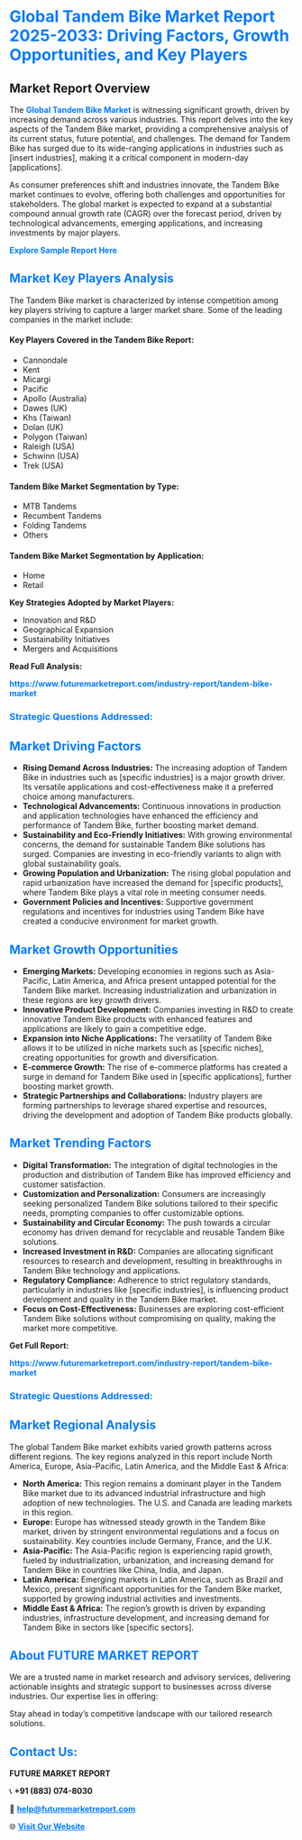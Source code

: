 <h1 style="color: #007BFF;">Global Tandem Bike Market Report 2025-2033: Driving Factors, Growth Opportunities, and Key Players</h1>

<section id="overview">
<h2>Market Report Overview</h2>
<p>The <a href="https://www.futuremarketreport.com/industry-report/tandem-bike-market" style="color: #007BFF; text-decoration: none;"><strong>Global Tandem Bike Market</strong></a> is witnessing significant growth, driven by increasing demand across various industries. This report delves into the key aspects of the Tandem Bike market, providing a comprehensive analysis of its current status, future potential, and challenges. The demand for Tandem Bike has surged due to its wide-ranging applications in industries such as [insert industries], making it a critical component in modern-day [applications].</p>
<p>As consumer preferences shift and industries innovate, the Tandem Bike market continues to evolve, offering both challenges and opportunities for stakeholders. The global market is expected to expand at a substantial compound annual growth rate (CAGR) over the forecast period, driven by technological advancements, emerging applications, and increasing investments by major players.</p>
</section>

<section id="overview">
<p><a href="https://www.futuremarketreport.com/request-sample/reportId=83711" style="color: #007BFF; text-decoration: none;"><strong>Explore Sample Report Here</strong></a></p>
</section>

<section id="key-players">
<h2 style="color: #007BFF;">Market Key Players Analysis</h2>
<p>The Tandem Bike market is characterized by intense competition among key players striving to capture a larger market share. Some of the leading companies in the market include:</p>
<h4>Key Players Covered in the Tandem Bike Report:</h4>
<ul><li>Cannondale</li><li>Kent</li><li>Micargi</li><li>Pacific</li><li>Apollo (Australia)</li><li>Dawes (UK)</li><li>Khs (Taiwan)</li><li>Dolan (UK)</li><li>Polygon (Taiwan)</li><li>Raleigh (USA)</li><li>Schwinn (USA)</li><li>Trek (USA)</li></ul>
<h4>Tandem Bike Market Segmentation by Type:</h4>
<ul><li>MTB Tandems</li><li>Recumbent Tandems</li><li>Folding Tandems</li><li>Others</li></ul>

<h4>Tandem Bike Market Segmentation by Application:</h4>
<ul><li>Home</li><li>Retail</li></ul>
<p><strong>Key Strategies Adopted by Market Players:</strong></p>
<ul>
<li>Innovation and R&D</li>
<li>Geographical Expansion</li>
<li>Sustainability Initiatives</li>
<li>Mergers and Acquisitions</li>
</ul>
</section>

<section>
<p><strong>Read Full Analysis: </strong></p><a href="https://www.futuremarketreport.com/industry-report/tandem-bike-market" style="color: #007BFF; text-decoration: none;"><strong>https://www.futuremarketreport.com/industry-report/tandem-bike-market</strong></a>
<h3 style="color: #007BFF;">Strategic Questions Addressed:</h3>
</section>

<section id="driving-factors">
<h2 style="color: #007BFF;">Market Driving Factors</h2>
<ul>
<li><strong>Rising Demand Across Industries:</strong> The increasing adoption of Tandem Bike in industries such as [specific industries] is a major growth driver. Its versatile applications and cost-effectiveness make it a preferred choice among manufacturers.</li>
<li><strong>Technological Advancements:</strong> Continuous innovations in production and application technologies have enhanced the efficiency and performance of Tandem Bike, further boosting market demand.</li>
<li><strong>Sustainability and Eco-Friendly Initiatives:</strong> With growing environmental concerns, the demand for sustainable Tandem Bike solutions has surged. Companies are investing in eco-friendly variants to align with global sustainability goals.</li>
<li><strong>Growing Population and Urbanization:</strong> The rising global population and rapid urbanization have increased the demand for [specific products], where Tandem Bike plays a vital role in meeting consumer needs.</li>
<li><strong>Government Policies and Incentives:</strong> Supportive government regulations and incentives for industries using Tandem Bike have created a conducive environment for market growth.</li>
</ul>
</section>

<section id="growth-opportunities">
<h2 style="color: #007BFF;">Market Growth Opportunities</h2>
<ul>
<li><strong>Emerging Markets:</strong> Developing economies in regions such as Asia-Pacific, Latin America, and Africa present untapped potential for the Tandem Bike market. Increasing industrialization and urbanization in these regions are key growth drivers.</li>
<li><strong>Innovative Product Development:</strong> Companies investing in R&D to create innovative Tandem Bike products with enhanced features and applications are likely to gain a competitive edge.</li>
<li><strong>Expansion into Niche Applications:</strong> The versatility of Tandem Bike allows it to be utilized in niche markets such as [specific niches], creating opportunities for growth and diversification.</li>
<li><strong>E-commerce Growth:</strong> The rise of e-commerce platforms has created a surge in demand for Tandem Bike used in [specific applications], further boosting market growth.</li>
<li><strong>Strategic Partnerships and Collaborations:</strong> Industry players are forming partnerships to leverage shared expertise and resources, driving the development and adoption of Tandem Bike products globally.</li>
</ul>
</section>

<section id="trending-factors">
<h2 style="color: #007BFF;">Market Trending Factors</h2>
<ul>
<li><strong>Digital Transformation:</strong> The integration of digital technologies in the production and distribution of Tandem Bike has improved efficiency and customer satisfaction.</li>
<li><strong>Customization and Personalization:</strong> Consumers are increasingly seeking personalized Tandem Bike solutions tailored to their specific needs, prompting companies to offer customizable options.</li>
<li><strong>Sustainability and Circular Economy:</strong> The push towards a circular economy has driven demand for recyclable and reusable Tandem Bike solutions.</li>
<li><strong>Increased Investment in R&D:</strong> Companies are allocating significant resources to research and development, resulting in breakthroughs in Tandem Bike technology and applications.</li>
<li><strong>Regulatory Compliance:</strong> Adherence to strict regulatory standards, particularly in industries like [specific industries], is influencing product development and quality in the Tandem Bike market.</li>
<li><strong>Focus on Cost-Effectiveness:</strong> Businesses are exploring cost-efficient Tandem Bike solutions without compromising on quality, making the market more competitive.</li>
</ul>
</section>

<section>
<p><strong>Get Full Report: </strong></p><a href="https://www.futuremarketreport.com/industry-report/tandem-bike-market" style="color: #007BFF; text-decoration: none;"><strong>https://www.futuremarketreport.com/industry-report/tandem-bike-market</strong></a>
<h3 style="color: #007BFF;">Strategic Questions Addressed:</h3>
</section>


<section id="regional-analysis">
<h2 style="color: #007BFF;">Market Regional Analysis</h2>
<p>The global Tandem Bike market exhibits varied growth patterns across different regions. The key regions analyzed in this report include North America, Europe, Asia-Pacific, Latin America, and the Middle East & Africa:</p>
<ul>
<li><strong>North America:</strong> This region remains a dominant player in the Tandem Bike market due to its advanced industrial infrastructure and high adoption of new technologies. The U.S. and Canada are leading markets in this region.</li>
<li><strong>Europe:</strong> Europe has witnessed steady growth in the Tandem Bike market, driven by stringent environmental regulations and a focus on sustainability. Key countries include Germany, France, and the U.K.</li>
<li><strong>Asia-Pacific:</strong> The Asia-Pacific region is experiencing rapid growth, fueled by industrialization, urbanization, and increasing demand for Tandem Bike in countries like China, India, and Japan.</li>
<li><strong>Latin America:</strong> Emerging markets in Latin America, such as Brazil and Mexico, present significant opportunities for the Tandem Bike market, supported by growing industrial activities and investments.</li>
<li><strong>Middle East & Africa:</strong> The region’s growth is driven by expanding industries, infrastructure development, and increasing demand for Tandem Bike in sectors like [specific sectors].</li>
</ul>
</section>

<footer>
<h2 style="color: #007BFF;">About FUTURE MARKET REPORT</h2>
<p>We are a trusted name in market research and advisory services, delivering actionable insights and strategic support to businesses across diverse industries. Our expertise lies in offering:</p>

<p>Stay ahead in today’s competitive landscape with our tailored research solutions.</p>

<h2 style="color: #007BFF;">Contact Us:</h2>
<p><strong>FUTURE MARKET REPORT</strong></p>
<p>📞 <strong>+91 (883) 074-8030</strong></p>
<p>📧 <strong><a href="mailto:help@futuremarketreport.com" style="color: #007BFF;">help@futuremarketreport.com</a></strong></p>
<p>🌐 <strong><a href="https://www.futuremarketreport.com/" style="color: #007BFF;">Visit Our Website</a></strong></p>
</footer>